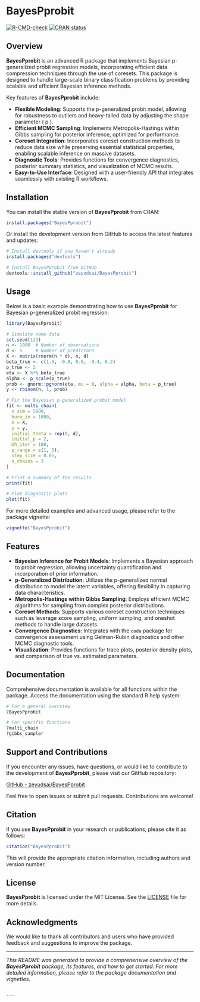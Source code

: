 # BayesPprobit

<!-- badges: start -->
[![R-CMD-check](https://github.com/zeyudsai/BayesPprobit/workflows/R-CMD-check/badge.svg)](https://github.com/zeyudsai/BayesPprobit/actions)
[![CRAN status](https://www.r-pkg.org/badges/version/BayesPprobit)](https://CRAN.R-project.org/package=BayesPprobit)
<!-- badges: end -->

## Overview

**BayesPprobit** is an advanced R package that implements Bayesian p-generalized probit regression models, incorporating efficient data compression techniques through the use of coresets. This package is designed to handle large-scale binary classification problems by providing scalable and efficient Bayesian inference methods.

Key features of **BayesPprobit** include:

- **Flexible Modeling**: Supports the p-generalized probit model, allowing for robustness to outliers and heavy-tailed data by adjusting the shape parameter \( p \).
- **Efficient MCMC Sampling**: Implements Metropolis-Hastings within Gibbs sampling for posterior inference, optimized for performance.
- **Coreset Integration**: Incorporates coreset construction methods to reduce data size while preserving essential statistical properties, enabling scalable inference on massive datasets.
- **Diagnostic Tools**: Provides functions for convergence diagnostics, posterior summary statistics, and visualization of MCMC results.
- **Easy-to-Use Interface**: Designed with a user-friendly API that integrates seamlessly with existing R workflows.

## Installation

You can install the stable version of **BayesPprobit** from CRAN:

```r
install.packages("BayesPprobit")
```

Or install the development version from GitHub to access the latest features and updates:

```r
# Install devtools if you haven't already
install.packages("devtools")

# Install BayesPprobit from GitHub
devtools::install_github("zeyudsai/BayesPprobit")
```

## Usage

Below is a basic example demonstrating how to use **BayesPprobit** for Bayesian p-generalized probit regression:

```r
library(BayesPprobit)

# Simulate some data
set.seed(123)
n <- 1000  # Number of observations
d <- 5     # Number of predictors
X <- matrix(rnorm(n * d), n, d)
beta_true <- c(1.5, -0.8, 0.6, -0.4, 0.2)
p_true <- 2
eta <- X %*% beta_true
alpha <- p_scale(p_true)
prob <- gnorm::pgnorm(eta, mu = 0, alpha = alpha, beta = p_true)
y <- rbinom(n, 1, prob)

# Fit the Bayesian p-generalized probit model
fit <- multi_chain(
  n_sim = 5000,
  burn_in = 1000,
  X = X,
  y = y,
  initial_theta = rep(0, d),
  initial_p = 2,
  mh_iter = 100,
  p_range = c(1, 3),
  step_size = 0.05,
  n_chains = 3
)

# Print a summary of the results
print(fit)

# Plot diagnostic plots
plot(fit)
```

For more detailed examples and advanced usage, please refer to the package vignette:

```r
vignette("BayesPprobit")
```

## Features

- **Bayesian Inference for Probit Models**: Implements a Bayesian approach to probit regression, allowing uncertainty quantification and incorporation of prior information.
- **p-Generalized Distribution**: Utilizes the p-generalized normal distribution to model the latent variables, offering flexibility in capturing data characteristics.
- **Metropolis-Hastings within Gibbs Sampling**: Employs efficient MCMC algorithms for sampling from complex posterior distributions.
- **Coreset Methods**: Supports various coreset construction techniques such as leverage score sampling, uniform sampling, and oneshot methods to handle large datasets.
- **Convergence Diagnostics**: Integrates with the `coda` package for convergence assessment using Gelman-Rubin diagnostics and other MCMC diagnostic tools.
- **Visualization**: Provides functions for trace plots, posterior density plots, and comparison of true vs. estimated parameters.

## Documentation

Comprehensive documentation is available for all functions within the package. Access the documentation using the standard R help system:

```r
# For a general overview
?BayesPprobit

# For specific functions
?multi_chain
?gibbs_sampler
```

## Support and Contributions

If you encounter any issues, have questions, or would like to contribute to the development of **BayesPprobit**, please visit our GitHub repository:

[GitHub - zeyudsai/BayesPprobit](https://github.com/zeyudsai/BayesPprobit)

Feel free to open issues or submit pull requests. Contributions are welcome!

## Citation

If you use **BayesPprobit** in your research or publications, please cite it as follows:

```r
citation("BayesPprobit")
```

This will provide the appropriate citation information, including authors and version number.

## License

**BayesPprobit** is licensed under the MIT License. See the [LICENSE](https://github.com/zeyudsai/BayesPprobit/blob/main/inst/CITATION) file for more details.

## Acknowledgments

We would like to thank all contributors and users who have provided feedback and suggestions to improve the package.

---

*This README was generated to provide a comprehensive overview of the **BayesPprobit** package, its features, and how to get started. For more detailed information, please refer to the package documentation and vignettes.*
```

---
